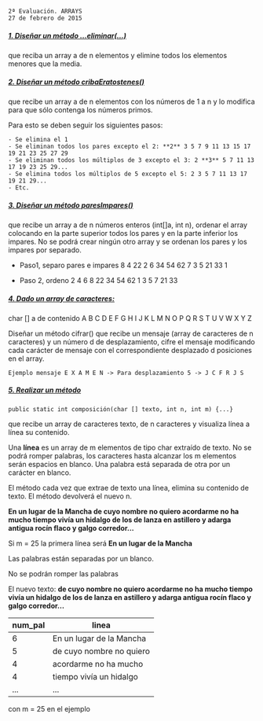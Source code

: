 ```
2ª Evaluación. ARRAYS
27 de febrero de 2015
```

##### [1. Diseñar un método ...eliminar(...)](ej1.java)

que reciba un array a de n elementos y elimine todos los elementos menores que la media.


##### [2. Diseñar un método cribaEratostenes()](ej2.java)

que recibe un array a de n elementos con los números de 1 a n y lo modifica para que sólo contenga los números primos. 


Para esto se deben seguir los siguientes pasos:

    - Se elimina el 1
    - Se eliminan todos los pares excepto el 2: **2** 3 5 7 9 11 13 15 17 19 21 23 25 27 29
    - Se eliminan todos los múltiplos de 3 excepto el 3: 2 **3** 5 7 11 13 17 19 23 25 29...
    - Se elimina todos los múltiplos de 5 excepto el 5: 2 3 5 7 11 13 17 19 21 29...
    - Etc.


##### [3. Diseñar un método paresImpares()](ej3.java)

que recibe un array a de n números enteros (int[]a, int n), ordenar el array colocando en la parte superior todos los pares y en la parte inferior los impares. No se podrá crear ningún otro array y se ordenan los pares y los impares por separado.


 - Paso1, separo pares e impares 8 4 22 2 6 34 54 62 7 3 5 21 33 1

 - Paso 2, ordeno 2 4 6 8 22 34 54 62 1 3 5 7 21 33


##### [4. Dado un array de caracteres:](ej4.java)

char [] a de contenido
    A B C D E F G H I J K L M N O P Q R S T U V W X Y Z


Diseñar un método cifrar() que recibe un mensaje (array de caracteres de n
caracteres) y un número d de desplazamiento, cifre el mensaje modificando cada
carácter de mensaje con el correspondiente desplazado d posiciones en el array.

```
Ejemplo mensaje E X A M E N -> Para desplazamiento 5 -> J C F R J S
```


##### [5. Realizar un método](ej5.java)

```
public static int composición(char [] texto, int n, int m) {...}
```

que recibe un array de caracteres texto, de n caracteres y visualiza línea a línea
su contenido.

Una **línea** es un array de m elementos de tipo char extraído de texto. No se podrá
romper palabras, los caracteres hasta alcanzar los m elementos serán espacios en
blanco. Una palabra está separada de otra por un carácter en blanco.

El método cada vez que extrae de texto una línea, elimina su contenido de texto.
El método devolverá el nuevo n.

**En un lugar de la Mancha de cuyo nombre no quiero acordarme no ha mucho
tiempo vivía un hidalgo de los de lanza en astillero y adarga antigua rocín flaco y
galgo corredor...**

Si m = 25 la primera línea será **En un lugar de la Mancha**

Las palabras están separadas por un blanco.

No se podrán romper las palabras

El nuevo texto: **de cuyo nombre no quiero acordarme no ha mucho tiempo vivía un
hidalgo de los de lanza en astillero y adarga antigua rocín flaco y galgo corredor...**

| num_pal | linea                    |
|---------|--------------------------|
| 6       | En un lugar de la Mancha |
| 5       | de cuyo nombre no quiero |
| 4       | acordarme no ha mucho    |
| 4       | tiempo vivía un hidalgo  |
| ...     | ...                      |

con m = 25 en el ejemplo